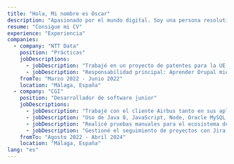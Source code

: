```yaml
---
title: "Hola, Mi nombre es Oscar"
description: "Apasionado por el mundo digital. Soy una persona resolutiva y curiosa con ganas de aprender nuevas tecnologías y seguir adentrándome en el sector. En búsqueda de nuevas oportunidades para seguir creciendo como persona."
resume: "Consigue mi CV"
experience: "Experiencia"
companies:
  - company: "NTT Data"
    position: "Prácticas"
    jobDescriptions:
      - jobDescription: "Trabajé en un proyecto de patentes para la UE, que se creó con el sistema de gestión de contenido Drupal y se ejecuta con el lenguage PHP."
      - jobDescription: "Responsabilidad principal: Aprender Drupal mientras se agregan nuevas funciones y se mantiene el proyecto."
    fromTo: "Marzo 2022 - Junio 2022"
    location: "Málaga, España"
  - company: "CGI"
    position: "Desarrollador de software junior"
    jobDescriptions:
      - jobDescription: "Trabajé con el cliente Airbus tanto en sus aplicaciones militares como civiles, en particular Flysmart."
      - jobDescription: "Uso de Java 8, JavaScript, Node, Oracle MySQL y Maven."
      - jobDescription: "Realicé pruebas manuales para el ecosistema del cliente."
      - jobDescription: "Gestioné el seguimiento de proyectos con Jira y el control de versiones con Git."
    fromTo: "Agosto 2022 - Abril 2024"
    location: "Málaga, España"
lang: "es"
---
```

